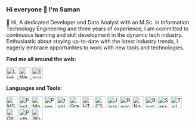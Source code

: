 ### Hi everyone 👋 I'm Saman

<!--
**samandeveloper/samandeveloper** is a ✨ _special_ ✨ repository because its `README.md` (this file) appears on your GitHub profile.

Here are some ideas to get you started:

- 🔭 I’m currently working on ...
- 🌱 I’m currently learning ...
- 👯 I’m looking to collaborate on ...
- 🤔 I’m looking for help with ...
- 💬 Ask me about ...
- 📫 How to reach me: ...
- 😄 Pronouns: ...
- ⚡ Fun fact: ...
-->


👋 Hi, A dedicated Developer and Data Analyst with an M.Sc. in Information Technology Engineering and three years of experience, I am committed to continuous learning and skill development in the dynamic tech industry. Enthusiastic about staying up-to-date with the latest industry trends, I eagerly embrace opportunities to work with new tools and technologies.

**Find me all around the web:**

<a href="https://www.linkedin.com/in/saman-m-mohaghegh/">
  <img src="https://cdn2.iconfinder.com/data/icons/social-media-applications/64/social_media_applications_14-linkedin-512.png" alt="LinkedIn" title="LinkedIn" width="30">
</a>
<a href="https://samanmohaghegh.online/">
  <img src="https://cdn1.iconfinder.com/data/icons/flat-business-icons/128/globe-512.png" alt="Website" title="Website" width="30">
</a>
<a href="mailto:info@samanmohaghegh.online">
  <img src="https://cdn4.iconfinder.com/data/icons/social-media-logos-6/512/112-gmail_email_mail-512.png" alt="Email" title="Email" width="30">
</a>


**Languages and Tools:**

<a><img src="https://cdn1.iconfinder.com/data/icons/customicondesign-office-shadow/256/Sql-runner.png" alt="MSSQL" title="MSSQL" width="30"></a>
<a><img src="https://cdn4.iconfinder.com/data/icons/logos-brands-5/24/postgresql-512.png" alt="PostgreSQL" title="PostgreSQL" width="30"></a>
<a><img src="https://cdn4.iconfinder.com/data/icons/logos-brands-5/24/mongodb-512.png" alt="MongoDB" title="MongoDB" width="30"></a>
<a><img src="https://cdn0.iconfinder.com/data/icons/social-media-logo-4/32/Social_Media_power_bi-512.png" alt="Power BI" title="Power BI" width="30"></a>
<a><img src="https://cdn1.iconfinder.com/data/icons/ionicons-fill-vol-2/512/logo-tableau-512.png" alt="tableau" title="tableau" width="30"></a>
 <a><img src="https://cdn4.iconfinder.com/data/icons/logos-brands-5/24/grafana-512.png" alt="Grafana" title="Grafana" width="30"></a>
<a><img src="https://cdn1.iconfinder.com/data/icons/logotypes/32/badge-html-5-512.png" alt="HTML" title="HTML" width="30"></a>
<a><img src="https://cdn1.iconfinder.com/data/icons/logotypes/32/badge-css-3-512.png" alt="CSS"  title="CSS" width="30"></a>
<a><img src="https://cdn2.iconfinder.com/data/icons/designer-skills/128/code-programming-javascript-software-develop-command-language-512.png" alt="JavaScript" title="JavaScript" width="30"></a>
<a><img src="https://cdn0.iconfinder.com/data/icons/logos-brands-in-colors/128/react_color-512.png" alt="React/Redux" title="React/Redux" width="30"></a>
<a><img src="https://cdn1.iconfinder.com/data/icons/ionicons-fill-vol-2/512/logo-nodejs-512.png" alt="Nodejs" title="Nodejs" width="30"></a>
<a><img src="https://cdn0.iconfinder.com/data/icons/font-awesome-brands-vol-1/576/bootstrap-512.png" alt="Bootstrap" title="Bootstrap" width="30"></a>
<a><img src="https://cdn4.iconfinder.com/data/icons/logos-and-brands/512/288_Sass_logo-512.png" alt="Sass" title="Sass" width="30"></a>
<a><img src="https://cdn3.iconfinder.com/data/icons/teenyicons-solid-vol-3/15/tailwind-512.png" alt="Tailwind" title="Tailwind" width="30"></a>
<a><img src="https://cdn3.iconfinder.com/data/icons/social-media-2169/24/social_media_social_media_logo_git-512.png" alt="Git" title="Git" width="30"></a>
<a><img src="https://cdn4.iconfinder.com/data/icons/logos-and-brands/512/267_Python_logo-512.png" alt="Python" title="Python" width="30"></a>
<a><img src="https://cdn2.iconfinder.com/data/icons/social-icons-33/128/Wordpress-512.png" alt="WordPress" title="WordPress" width="30"></a>




